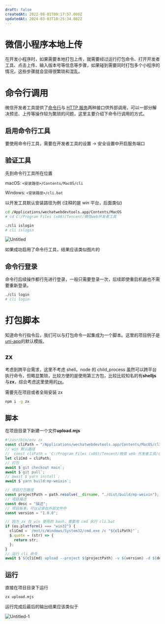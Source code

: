 ```yaml
---
draft: false
createdAt: 2022-08-01T09:17:57.000Z
updatedAt: 2024-03-03T10:25:34.082Z
---
```


# 微信小程序本地上传

在开发小程序时，如果需要本地打包上传，就需要经过运行打包命令、打开开发者工具、点击上传、输入版本号等信息等步骤，如果碰到需要同时打包多个小程序的情况，这些步骤就会显得很繁琐和混乱。

# 命令行调用

微信开发者工具提供了[命令行](https://developers.weixin.qq.com/miniprogram/dev/devtools/cli.html)与 [HTTP 服务](https://developers.weixin.qq.com/miniprogram/dev/devtools/http.html)两种接口供外部调用，可以一部分解决预览、上传等操作较为繁琐的问题，这里主要介绍下命令行调用的方式。

## 启用命令行工具

要使用命令行工具，需要在开发者工具的设置 -> 安全设置中开启服务端口

## 验证工具

先到命令行工具所在位置

macOS: `<安装路径>/Contents/MacOS/cli`

Windows: `<安装路径>/cli.bat`

以开发工具默认安装路径为例 (注释的是 win 平台，后面类似)

```bash
cd /Applications/wechatwebdevtools.app/Contents/MacOS
# cd C:/Program Files (x86)/Tencent/微信web开发者工具
```

```bash
./cli islogin
# cli islogin
```

![Untitled](https://jsd.cdn.zzko.cn/gh/yjrhgvbn/picx-images-hosting@master/20231220/Untitled.79thepi58f00.webp)

如果成功启用了命令行工具，结果应该类似图片的

## 命令行登录

命令行后续操作都行先进行登录，一般只需要登录一次，后续即使重启机器也不需要重新登录。

```bash
./cli login
# cli login
```

# 打包脚本

知道命令行指令后，我们可以与打包命令一起集成为一个脚本。这里的项目例子是[uni-app](https://uniapp.dcloud.net.cn/quickstart-cli.html)的默认模版。

## zx

考虑到跨平台需求，这里不考虑 shell。node 的 child_process 虽然可以跨平台执行命令，但略显繁琐，比较方便的是使用第三方包，比较比较知名的有**shelljs**与**zx**，综合考虑这里使用的[zx](https://github.com/google/zx)。

需要先在项目或者全局安装 zx

```bash
npm i -g zx
```

## 脚本

在项目目录下新建一个文件**upload.mjs**

```jsx
#!/usr/bin/env zx
const cliPath = "/Applications/wechatwebdevtools.app/Contents/MacOS/cli";
// win 默认路径
//  const cliPath = 'C:/Program Files (x86)/Tencent/微信 web 开发者工具/cli.bat'
let cliCmd = cliPath;
// 打包
await $`git checkout main`;
await $`git pull`;
// await $`yarn install`;
await $`yarn build:mp-weixin`;

// 项目打包路径
const projectPath = path.resolve(__dirname, "./dist/build/mp-weixin");
// 项目描述
const desc = "描述";
// 项目版本，可以记录在外部文件中
const version = "1.0.0";

// 因为 zx 在 win 使用的 bash，需要用 cmd 执行 cli.bat
if (os.platform() === "win32") {
  cliCmd = `/mnt/c/Windows/System32/cmd.exe /c "${cliPath}"`;
  $.quote = (str) => {
    return str;
  };
}
// 运行 cli 命令
await $`${cliCmd} upload --project ${projectPath} -v ${version} -d ${desc}`;
```

## 运行

直接在项目目录下运行

```
zx upload.mjs
```

运行完成后最后的输出结果应该类似于

![Untitled-1](https://jsd.cdn.zzko.cn/gh/yjrhgvbn/picx-images-hosting@master/20231220/Untitled-1.6kzfhtcvr8s0.webp)
